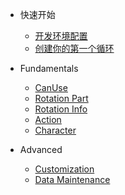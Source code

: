 - 快速开始
  - [开发环境配置](ComboDev/set-up.md)
  - [创建你的第一个循环](ComboDev/simple-rotation.md)
- Fundamentals
  - [CanUse](ComboDev/can-use.md)
  - [Rotation Part](ComboDev/rotation.md)
  - [Rotation Info](ComboDev/rotation-info.md)
  - [Action](ComboDev/action.md)
  - [Character](ComboDev/character.md)
  
- Advanced
  - [Customization](ComboDev/customization.md)
  - [Data Maintenance](ComboDev/data-maintenance.md)

